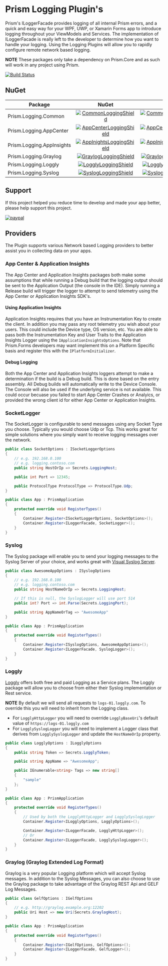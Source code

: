 # Prism Logging Plugin's

Prism's ILoggerFacade provides logging of all internal Prism errors, and a quick and easy way for your WPF, UWP, or Xamarin Forms app to introduce logging throughout your ViewModels and Services. The implementation of ILoggerFacade is really left to the developer to determine how you want to handle your logging. Using the Logging Plugins will allow you to rapidly configure remote network based logging.

**NOTE** These packages only take a dependency on Prism.Core and as such will work in any project using Prism.

[![Build Status](https://dev.azure.com/dansiegel/Prism.Plugins/_apis/build/status/Prism.Plugins.Logging-CI)](https://dev.azure.com/dansiegel/Prism.Plugins/_build/latest?definitionId=29)

## NuGet

| Package | NuGet | MyGet |
|-------|:-----:|:------:|
| Prism.Logging.Common | [![CommonLoggingShield]][CommonLoggingNuGet] | [![CommonLoggingMyGetShield]][CommonLoggingMyGet] |
| Prism.Logging.AppCenter | [![AppCenterLoggingShield]][AppCenterLoggingNuGet] | [![AppCenterLoggingMyGetShield]][AppCenterLoggingMyGet] |
| Prism.Logging.AppInsights | [![AppInightsLoggingShield]][AppInightsLoggingNuGet] | [![AppInightsLoggingMyGetShield]][AppInightsLoggingMyGet] |
| Prism.Logging.Graylog | [![GraylogLoggingShield]][GraylogLoggingNuGet] | [![GraylogLoggingMyGetShield]][GraylogLoggingMyGet] |
| Prism.Logging.Loggly | [![LogglyLoggingShield]][LogglyLoggingNuGet] | [![LogglyLoggingMyGetShield]][LogglyLoggingMyGet] |
| Prism.Logging.Syslog | [![SyslogLoggingShield]][SyslogLoggingNuGet] | [![SyslogLoggingMyGetShield]][SyslogLoggingMyGet] |

## Support

If this project helped you reduce time to develop and made your app better, please help support this project.

[![paypal](https://www.paypalobjects.com/en_US/i/btn/btn_donateCC_LG.gif)](https://www.paypal.me/dansiegel)

## Providers

The Plugin supports various Network based Logging providers to better assist you in collecting data on your apps.

### App Center & Application Insights

The App Center and Application Insights packages both make some assumptions that while running a Debug build that the logging output should be sent to the Application Output (the console in the IDE). Simply running a Release build will trigger the logger to attempt to send telemetry using the App Center or Application Insights SDK's.

#### Using Application Insights

Application Insights requires that you have an Instrumentation Key to create the client. In addition you may pass any root telemetry you wish about your users. This could include the Device type, OS version, etc. You are able to pass both the Instrumentation Key and User Traits to the Application Insights Logger using the `IApplicationInsightsOptions`. Note that Prism.Forms developers may want implement this on a Platform Specific basis and register this with the `IPlatformInitializer`.

#### Debug Logging

Both the App Center and Application Insights loggers attempt to make a determination if the build is a Debug build. This is done based on the entry assembly. All Debug builds will automatically write to the Device Console. The Console will also be used if the underlying service is not available. This could occur becuase you failed to start App Center Crashes or Analyics, or provided the wrong client id for either App Center or Application Insights.

### SocketLogger

The SocketLogger is configurable to send messages using any Socket Type you choose. Typically you would choose Udp or Tcp. This works great for simple solutions where you simply want to receive logging messages over the network.

```cs
public class SocketOptions : ISocketLoggerOptions
{
    // e.g. 192.168.0.100
    // e.g. logging.contoso.com
    public string HostOrIp => Secrets.LoggingHost;

    public int Port => 12345;

    public ProtocolType ProtocolType => ProtocolType.Udp;
}

public class App : PrismApplication
{
    protected override void RegisterTypes()
    {
        Container.Register<ISocketLoggerOptions, SocketOptions>();
        Container.Register<ILoggerFacade, SocketLogger>();
    }
}
```

### Syslog

The Syslog package will enable you to send your logging messages to the Syslog Server of your choice, and works great with [Visual Syslog Server](https://github.com/MaxBelkov/visualsyslog).

```cs
public class AwesomeAppOptions : ISyslogOptions
{
    // e.g. 192.168.0.100
    // e.g. logging.contoso.com
    public string HostNameOrIp => Secrets.LoggingHost;

    // If this is null, the SyslogLogger will use port 514
    public int? Port => int.Parse(Secrets.LoggingPort);

    public string AppNameOrTag => "AwesomeApp"
}

public class App : PrismApplication
{
    protected override void RegisterTypes()
    {
        Container.Register<ISyslogOptions, AwesomeAppOptions>();
        Container.Register<ILoggerFacade, SyslogLogger>();
    }
}
```

### Loggly

[Loggly](https://www.loggly.com/) offers both free and paid Logging as a Service plans. The Loggly package will allow you to choose from either their Syslog implementation or Rest service.

**NOTE** By default we will send all requests to `logs-01.loggly.com`. To override this you will need to inherit from the Logging class.

- For `LogglyHttpLogger` you will need to override `LogglyBaseUri`'s default value of `https://logs-01.loggly.com`
- For `LogglySyslogLogger` you will need to implement a Logger class that derives from `LogglySyslogLogger` and update the `HostNameOrIp` property.

```cs
public class LogglyOptions : ILogglyOptions
{
    public string Token => Secrets.LogglyToken;

    public string AppName => "AwesomeApp";

    public IEnumerable<string> Tags => new string[]
    {
        "sample"
    };
}

public class App : PrismApplication
{
    protected override void RegisterTypes()
    {
        // Used by both the LogglyHttpLogger and LogglySyslogLogger
        Container.Register<ILogglyOptions, LogglyOptions>();

        Container.Register<ILoggerFacade, LogglyHttpLogger>();
        // Or
        Container.Register<ILoggerFacade, LogglySyslogLogger>();
    }
}
```

### Graylog (Graylog Extended Log Format)

Graylog is a very popular Logging platform which will accept Syslog messages. In addition to the Syslog Messages, you can also choose to use the Graylog package to take advantage of the Graylog REST Api and GELF Log Messages.

```cs
public class GelfOptions : IGelfOptions
{
    // e.g. http://graylog.example.org:12202
    public Uri Host => new Uri(Secrets.GraylogHost);
}

public class App : PrismApplication
{
    protected override void RegisterTypes()
    {
        Container.Register<IGelfOptions, GelfOptions>();
        Container.Register<ILoggerFacade, GelfLogger>();
    }
}
```

[CommonLoggingNuGet]: https://www.nuget.org/packages/Prism.Plugin.Logging.Common
[CommonLoggingShield]: https://img.shields.io/nuget/vpre/Prism.Plugin.Logging.Common.svg
[CommonLoggingMyGet]: https://www.myget.org/feed/prism/package/nuget/Prism.Plugin.Logging.Common
[CommonLoggingMyGetShield]: https://img.shields.io/myget/prism-plugins/vpre/Prism.Plugin.Logging.Common.svg

[AppInightsLoggingNuGet]: https://www.nuget.org/packages/Prism.Plugin.Logging.AppInsights
[AppInightsLoggingShield]: https://img.shields.io/nuget/vpre/Prism.Plugin.Logging.AppInsights.svg
[AppInightsLoggingMyGet]: https://www.myget.org/feed/prism/package/nuget/Prism.Plugin.Logging.AppInsights
[AppInightsLoggingMyGetShield]: https://img.shields.io/myget/prism-plugins/vpre/Prism.Plugin.Logging.AppInsights.svg

[AppCenterLoggingNuGet]: https://www.nuget.org/packages/Prism.Plugin.Logging.AppCenter
[AppCenterLoggingShield]: https://img.shields.io/nuget/vpre/Prism.Plugin.Logging.AppCenter.svg
[AppCenterLoggingMyGet]: https://www.myget.org/feed/prism/package/nuget/Prism.Plugin.Logging.AppCenter
[AppCenterLoggingMyGetShield]: https://img.shields.io/myget/prism-plugins/vpre/Prism.Plugin.Logging.AppCenter.svg

[GraylogLoggingNuGet]: https://www.nuget.org/packages/Prism.Plugin.Logging.Graylog
[GraylogLoggingShield]: https://img.shields.io/nuget/vpre/Prism.Plugin.Logging.Graylog.svg
[GraylogLoggingMyGet]: https://www.myget.org/feed/prism/package/nuget/Prism.Plugin.Logging.Graylog
[GraylogLoggingMyGetShield]: https://img.shields.io/myget/prism-plugins/vpre/Prism.Plugin.Logging.Graylog.svg

[LogglyLoggingNuGet]: https://www.nuget.org/packages/Prism.Plugin.Logging.Loggly
[LogglyLoggingShield]: https://img.shields.io/nuget/vpre/Prism.Plugin.Logging.Loggly.svg
[LogglyLoggingMyGet]: https://www.myget.org/feed/prism/package/nuget/Prism.Plugin.Logging.Loggly
[LogglyLoggingMyGetShield]: https://img.shields.io/myget/prism-plugins/vpre/Prism.Plugin.Logging.Loggly.svg

[SyslogLoggingNuGet]: https://www.nuget.org/packages/Prism.Plugin.Logging.Syslog
[SyslogLoggingShield]: https://img.shields.io/nuget/vpre/Prism.Plugin.Logging.Syslog.svg
[SyslogLoggingMyGet]: https://www.myget.org/feed/prism/package/nuget/Prism.Plugin.Logging.Syslog
[SyslogLoggingMyGetShield]: https://img.shields.io/myget/prism-plugins/vpre/Prism.Plugin.Logging.Syslog.svg
